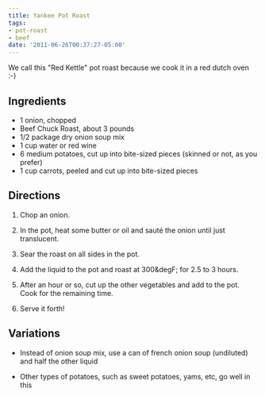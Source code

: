 ```yaml
---
title: Yankee Pot Roast
tags:
- pot-roast
- beef
date: '2011-06-26T00:37:27-05:00'
---
```

We call this "Red Kettle" pot roast because we cook it in a red dutch oven :-) 

## Ingredients

* 1 onion, chopped
* Beef Chuck Roast, about 3 pounds
* 1/2 package dry onion soup mix
* 1 cup water or red wine
* 6 medium potatoes, cut up into bite-sized pieces (skinned or not, as you prefer)
* 1 cup carrots, peeled and cut up into bite-sized pieces

## Directions

1.  Chop an onion.

1.  In the pot, heat some butter or oil and saut&eacute; the onion until just translucent.

1.  Sear the roast on all sides in the pot.

1.  Add the liquid to the pot and roast at 300&degF; for 2.5 to 3 hours.

1.  After an hour or so, cut up the other vegetables and add to the pot. Cook for the remaining time.

1.  Serve it forth!

## Variations

* Instead of onion soup mix, use a can of french onion soup (undiluted) and half the other liquid

* Other types of potatoes, such as sweet potatoes, yams, etc, go well in this
